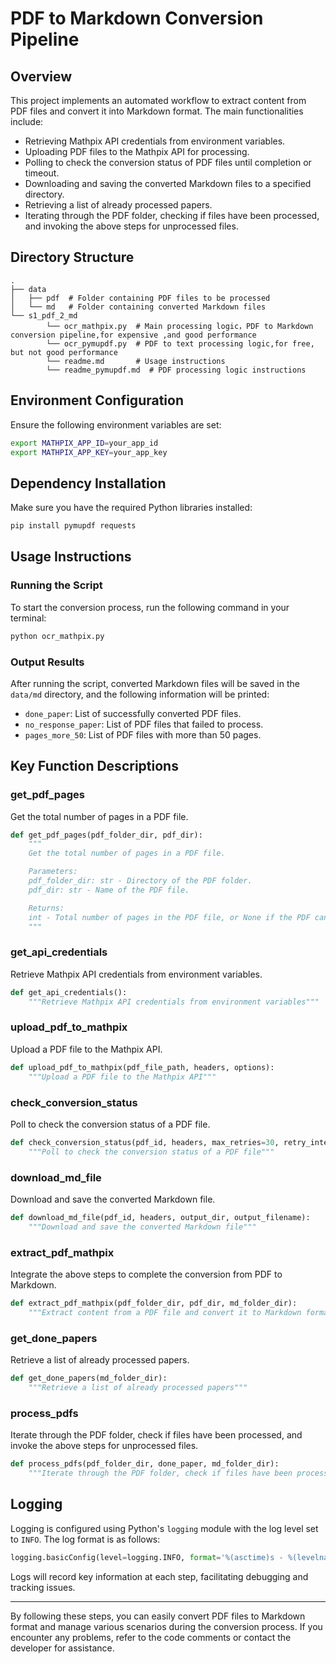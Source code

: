 
# PDF to Markdown Conversion Pipeline

## Overview

This project implements an automated workflow to extract content from PDF files and convert it into Markdown format. The main functionalities include:
- Retrieving Mathpix API credentials from environment variables.
- Uploading PDF files to the Mathpix API for processing.
- Polling to check the conversion status of PDF files until completion or timeout.
- Downloading and saving the converted Markdown files to a specified directory.
- Retrieving a list of already processed papers.
- Iterating through the PDF folder, checking if files have been processed, and invoking the above steps for unprocessed files.

## Directory Structure

```
.
├── data
│   ├── pdf  # Folder containing PDF files to be processed
│   └── md   # Folder containing converted Markdown files
└── s1_pdf_2_md
        └── ocr_mathpix.py  # Main processing logic，PDF to Markdown conversion pipeline,for expensive ,and good performance 
        └── ocr_pymupdf.py  # PDF to text processing logic,for free, but not good performance
        └── readme.md       # Usage instructions
        └── readme_pymupdf.md  # PDF processing logic instructions
```


## Environment Configuration

Ensure the following environment variables are set:

```bash
export MATHPIX_APP_ID=your_app_id
export MATHPIX_APP_KEY=your_app_key
```


## Dependency Installation

Make sure you have the required Python libraries installed:

```bash
pip install pymupdf requests
```


## Usage Instructions

### Running the Script

To start the conversion process, run the following command in your terminal:

```bash
python ocr_mathpix.py
```


### Output Results

After running the script, converted Markdown files will be saved in the `data/md` directory, and the following information will be printed:

- `done_paper`: List of successfully converted PDF files.
- `no_response_paper`: List of PDF files that failed to process.
- `pages_more_50`: List of PDF files with more than 50 pages.

## Key Function Descriptions

### get_pdf_pages

Get the total number of pages in a PDF file.

```python
def get_pdf_pages(pdf_folder_dir, pdf_dir):
    """
    Get the total number of pages in a PDF file.

    Parameters:
    pdf_folder_dir: str - Directory of the PDF folder.
    pdf_dir: str - Name of the PDF file.

    Returns:
    int - Total number of pages in the PDF file, or None if the PDF cannot be read.
    """
```


### get_api_credentials

Retrieve Mathpix API credentials from environment variables.

```python
def get_api_credentials():
    """Retrieve Mathpix API credentials from environment variables"""
```


### upload_pdf_to_mathpix

Upload a PDF file to the Mathpix API.

```python
def upload_pdf_to_mathpix(pdf_file_path, headers, options):
    """Upload a PDF file to the Mathpix API"""
```


### check_conversion_status

Poll to check the conversion status of a PDF file.

```python
def check_conversion_status(pdf_id, headers, max_retries=30, retry_interval=5):
    """Poll to check the conversion status of a PDF file"""
```


### download_md_file

Download and save the converted Markdown file.

```python
def download_md_file(pdf_id, headers, output_dir, output_filename):
    """Download and save the converted Markdown file"""
```


### extract_pdf_mathpix

Integrate the above steps to complete the conversion from PDF to Markdown.

```python
def extract_pdf_mathpix(pdf_folder_dir, pdf_dir, md_folder_dir):
    """Extract content from a PDF file and convert it to Markdown format"""
```


### get_done_papers

Retrieve a list of already processed papers.

```python
def get_done_papers(md_folder_dir):
    """Retrieve a list of already processed papers"""
```


### process_pdfs

Iterate through the PDF folder, check if files have been processed, and invoke the above steps for unprocessed files.

```python
def process_pdfs(pdf_folder_dir, done_paper, md_folder_dir):
    """Iterate through the PDF folder, check if files have been processed, and invoke the above steps for unprocessed files"""
```


## Logging

Logging is configured using Python's `logging` module with the log level set to `INFO`. The log format is as follows:

```python
logging.basicConfig(level=logging.INFO, format='%(asctime)s - %(levelname)s - %(message)s')
```


Logs will record key information at each step, facilitating debugging and tracking issues.

---

By following these steps, you can easily convert PDF files to Markdown format and manage various scenarios during the conversion process. If you encounter any problems, refer to the code comments or contact the developer for assistance.